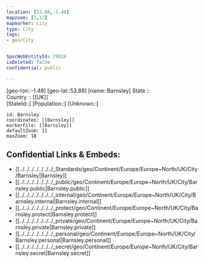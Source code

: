 ```yaml
---
location: [53.88,-1.48] 
mapzoom: [7,12] 
mapmarker: city 
type: City
tags:
- geo/City


SpocWebEntityId: 29028
isDeleted: false
confidential: public

---
```

[geo-lon::-1.48] 
[geo-lat::53.88] 
[name::Barnsley] 
State ::  
Country :: [[UK]]  
[StateId::] 
[Population::] 
[Unknown::] 


```leaflet
id: Barnsley
coordinates: [[Barnsley]] 
markerFile: [[Barnsley]] 
defaultZoom: 11 
maxZoom: 18
```


## Confidential Links & Embeds: 
- [[../../../../../../../_Standards/geo/Continent/Europe/Europe~North/UK/City/Barnsley|Barnsley]] 
- [[../../../../../../../_public/geo/Continent/Europe/Europe~North/UK/City/Barnsley.public|Barnsley.public]] 
- [[../../../../../../../_internal/geo/Continent/Europe/Europe~North/UK/City/Barnsley.internal|Barnsley.internal]] 
- [[../../../../../../../_protect/geo/Continent/Europe/Europe~North/UK/City/Barnsley.protect|Barnsley.protect]] 
- [[../../../../../../../_private/geo/Continent/Europe/Europe~North/UK/City/Barnsley.private|Barnsley.private]] 
- [[../../../../../../../_personal/geo/Continent/Europe/Europe~North/UK/City/Barnsley.personal|Barnsley.personal]] 
- [[../../../../../../../_secret/geo/Continent/Europe/Europe~North/UK/City/Barnsley.secret|Barnsley.secret]] 
